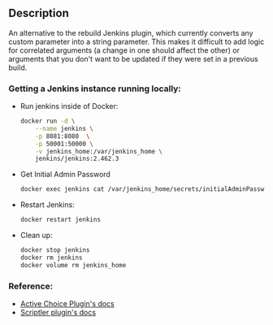 ## Description

An alternative to the rebuild Jenkins plugin, which currently converts any custom parameter into a string parameter. This makes it difficult to add logic for correlated arguments (a change in one should affect the other) or arguments that you don't want to be updated if they were set in a previous build.


### Getting a Jenkins instance running locally:
* Run jenkins inside of Docker:
    ```bash
    docker run -d \
        --name jenkins \
        -p 8081:8080  \
        -p 50001:50000 \
        -v jenkins_home:/var/jenkins_home \
        jenkins/jenkins:2.462.3
    ```

* Get Initial Admin Password
    ```bash
    docker exec jenkins cat /var/jenkins_home/secrets/initialAdminPassword
    ```

* Restart Jenkins:
    ```bash
    docker restart jenkins
    ```

* Clean up:
    ```bash
    docker stop jenkins
    docker rm jenkins
    docker volume rm jenkins_home
    ``` 

### Reference:
* [Active Choice Plugin's docs](https://wiki.jenkins.io/JENKINS/Active-Choices-Plugin.html)
* [Scriptler plugin's docs](https://plugins.jenkins.io/scriptler/)
